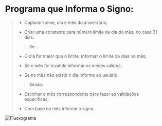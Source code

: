 # Programa que Informa o Signo:

> - Capturar nome, dia e mês do aniversário;
>
> - Criar uma constante para número limite de dia do mês, no caso 31 dias.
>
>> Se: 
>
> - O dia for maior que o limite, informar o limite de dias no mês;
>
> - Se o mês for invalido informar os meses válidos;
>
> - Se no mês não existir o dia informe ao usuário.
>
>> Senão:
>
> - Escolher o mês correspondente para fazer as validações especificas;
>
> - Com base no mês informe o signo.

![Fluoxograma](https://github.com/ArthurEstevan/Images/blob/main/Fluxograma%20Prova%20Signo.png)
